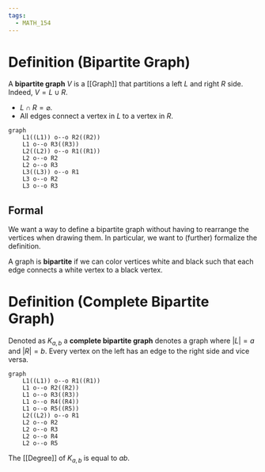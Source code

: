 ```yaml
---
tags:
  - MATH_154
---
```

# Definition (Bipartite Graph)
A **bipartite graph** $V$ is a [[Graph]] that partitions a left $L$ and right $R$ side. Indeed, $V = L \cup R$. 
- $L \cap R = \varnothing$. 
- All edges connect a vertex in $L$ to a vertex in $R$. 
```mermaid
graph
    L1((L1)) o--o R2((R2))
    L1 o--o R3((R3))
    L2((L2)) o--o R1((R1))
    L2 o--o R2
    L2 o--o R3
    L3((L3)) o--o R1
    L3 o--o R2
    L3 o--o R3
```

## Formal
We want a way to define a bipartite graph without having to rearrange the vertices when drawing them. In particular, we want to (further) formalize the definition. 

A graph is **bipartite** if we can color vertices white and black such that each edge connects a white vertex to a black vertex. 

# Definition (Complete Bipartite Graph)
Denoted as $K_{a,b}$ a **complete bipartite graph** denotes a graph where $|L| = a$ and $|R| = b$. Every vertex on the left has an edge to the right side and vice versa.  
```mermaid
graph
    L1((L1)) o--o R1((R1))
    L1 o--o R2((R2))
    L1 o--o R3((R3))
    L1 o--o R4((R4))
    L1 o--o R5((R5))
    L2((L2)) o--o R1
    L2 o--o R2
    L2 o--o R3
    L2 o--o R4
    L2 o--o R5
```
The [[Degree]] of $K_{a,b}$ is equal to $ab$. 